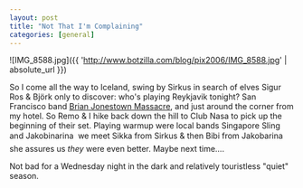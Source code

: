 ```yaml
---
layout: post
title: "Not That I'm Complaining"
categories: [general]
---
```



![IMG_8588.jpg]({{ 'http://www.botzilla.com/blog/pix2006/IMG_8588.jpg' | absolute_url }})


So I come all the way to Iceland, swing by Sirkus in search of elves Sigur Ros & Bj&ouml;rk only to discover: who's playing Reykjavik tonight? San Francisco band <a href="http://mbl.is/mm/folk/frett.html?nid=1237069">Brian Jonestown Massacre</a>, and just around the corner from my hotel. So Remo & I hike back down the hill to Club Nasa to pick up the beginning of their set. Playing warmup were local bands Singapore Sling and Jakobinarina &#151; we meet Sikka from Sirkus & then Bibi from Jakobarina &#151; she assures us <i>they</i> were even better. Maybe next time....

Not bad for a Wednesday night in the dark and relatively touristless "quiet" season.
